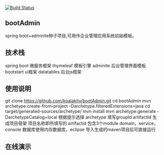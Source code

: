 [![Build Status](https://travis-ci.org/koalakity/bootAdmin.svg?branch=master)](https://travis-ci.org/koalakity/bootAdmin)
## bootAdmin
spring boot+adminlte种子项目,可用作企业管理应用系统初始模板。

## 技术栈
spring boot 微服务框架
thymeleaf   模板引擎
adminlte    后台管理界面模板
bootstart   ui框架
datatables  后台js框架

## 使用说明
git clone https://github.com/koalakity/bootAdmin.git
cd bootAdmin
mvn archetype:create-from-project -Darchetype.filteredExtensions=java
cd target/generated-sources/archetype/
mvn install
mvn archetype:generate -DarchetypeCatalog=local
根据提示选择 archetype 填写groupId artifactId 生成项目骨架 项目名称即所填写的 artifactid 包含3个module  domain，service，console
数据库使用内存数据库，eclipse 导入生成的maven项目后可直接运行

## 在线演示
